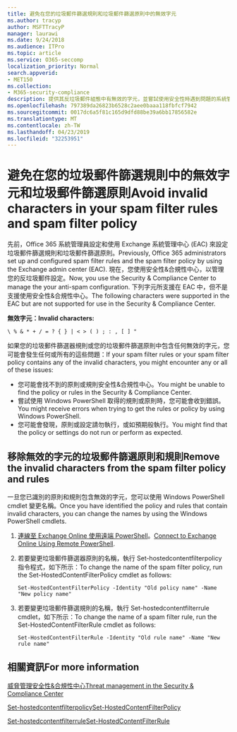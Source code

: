 ```yaml
---
title: 避免在您的垃圾郵件篩選規則和垃圾郵件篩選原則中的無效字元
ms.author: tracyp
author: MSFTTracyP
manager: laurawi
ms.date: 9/24/2018
ms.audience: ITPro
ms.topic: article
ms.service: O365-seccomp
localization_priority: Normal
search.appverid:
- MET150
ms.collection:
- M365-security-compliance
description: 提供其反垃圾郵件組態中有無效的字元，並嘗試使用安全性時遇到問題的系統管理員的說明&amp;合規性中心。
ms.openlocfilehash: 797389da26823b6528c2aee0baaa118fbfcf7942
ms.sourcegitcommit: 0017dc6a5f81c165d9dfd88be39a6bb17856582e
ms.translationtype: MT
ms.contentlocale: zh-TW
ms.lasthandoff: 04/23/2019
ms.locfileid: "32253951"
---
```

# <a name="avoid-invalid-characters-in-your-spam-filter-rules-and-spam-filter-policy"></a><span data-ttu-id="86229-103">避免在您的垃圾郵件篩選規則中的無效字元和垃圾郵件篩選原則</span><span class="sxs-lookup"><span data-stu-id="86229-103">Avoid invalid characters in your spam filter rules and spam filter policy</span></span> 

<span data-ttu-id="86229-104">先前，Office 365 系統管理員設定和使用 Exchange 系統管理中心 (EAC) 來設定垃圾郵件篩選規則和垃圾郵件篩選原則。</span><span class="sxs-lookup"><span data-stu-id="86229-104">Previously, Office 365 administrators set up and configured spam filter rules and the spam filter policy by using the Exchange admin center (EAC).</span></span> <span data-ttu-id="86229-105">現在，您使用安全性&amp;合規性中心，以管理您的反垃圾郵件設定。</span><span class="sxs-lookup"><span data-stu-id="86229-105">Now, you use the Security &amp; Compliance Center to manage the your anti-spam configuration.</span></span> <span data-ttu-id="86229-106">下列字元所支援在 EAC 中，但不是支援使用安全性&amp;合規性中心。</span><span class="sxs-lookup"><span data-stu-id="86229-106">The following characters were supported in the EAC but are not supported for use in the Security &amp; Compliance Center.</span></span>  

<span data-ttu-id="86229-107">**無效字元：**</span><span class="sxs-lookup"><span data-stu-id="86229-107">**Invalid characters:**</span></span>
  
```\ % & * + / = ? { } | < > ( ) ; : , [ ] "```

<span data-ttu-id="86229-108">如果您的垃圾郵件篩選器規則或您的垃圾郵件篩選原則中包含任何無效的字元，您可能會發生任何或所有的這些問題：</span><span class="sxs-lookup"><span data-stu-id="86229-108">If your spam filter rules or your spam filter policy contains any of the invalid characters, you might encounter any or all of these issues:</span></span>
- <span data-ttu-id="86229-109">您可能會找不到的原則或規則安全性&amp;合規性中心。</span><span class="sxs-lookup"><span data-stu-id="86229-109">You might be unable to find the policy or rules in the Security &amp; Compliance Center.</span></span>
- <span data-ttu-id="86229-110">嘗試使用 Windows PowerShell 取得的規則或原則時，您可能會收到錯誤。</span><span class="sxs-lookup"><span data-stu-id="86229-110">You might receive errors when trying to get the rules or policy by using Windows PowerShell.</span></span>
- <span data-ttu-id="86229-111">您可能會發現，原則或設定請勿執行，或如預期般執行。</span><span class="sxs-lookup"><span data-stu-id="86229-111">You might find that the policy or settings do not run or perform as expected.</span></span>

## <a name="remove-the-invalid-characters-from-the-spam-filter-policy-and-rules"></a><span data-ttu-id="86229-112">移除無效的字元的垃圾郵件篩選原則和規則</span><span class="sxs-lookup"><span data-stu-id="86229-112">Remove the invalid characters from the spam filter policy and rules</span></span>

<span data-ttu-id="86229-113">一旦您已識別的原則和規則包含無效的字元，您可以使用 Windows PowerShell cmdlet 變更名稱。</span><span class="sxs-lookup"><span data-stu-id="86229-113">Once you have identified the policy and rules that contain invalid characters, you can change the names by using the Windows PowerShell cmdlets.</span></span> 

1. <span data-ttu-id="86229-114">[連線至 Exchange Online 使用遠端 PowerShell](https://docs.microsoft.com/powershell/exchange/exchange-online/connect-to-exchange-online-powershell/connect-to-exchange-online-powershell?view=exchange-ps)。</span><span class="sxs-lookup"><span data-stu-id="86229-114">[Connect to Exchange Online Using Remote PowerShell](https://docs.microsoft.com/powershell/exchange/exchange-online/connect-to-exchange-online-powershell/connect-to-exchange-online-powershell?view=exchange-ps).</span></span>
    
2. <span data-ttu-id="86229-115">若要變更垃圾郵件篩選器原則的名稱，執行 Set-hostedcontentfilterpolicy 指令程式，如下所示：</span><span class="sxs-lookup"><span data-stu-id="86229-115">To change the name of the spam filter policy, run the Set-HostedContentFilterPolicy cmdlet as follows:</span></span>
    
    ```
    Set-HostedContentFilterPolicy -Identity "Old policy name" -Name "New policy name"
    ```  

3. <span data-ttu-id="86229-116">若要變更垃圾郵件篩選規則的名稱，執行 Set-hostedcontentfilterrule cmdlet，如下所示：</span><span class="sxs-lookup"><span data-stu-id="86229-116">To change the name of a spam filter rule, run the Set-HostedContentFilterRule cmdlet as follows:</span></span>
    
    ```
    Set-HostedContentFilterRule -Identity "Old rule name" -Name "New rule name"
    ```  

  
 ## <a name="for-more-information"></a><span data-ttu-id="86229-117">相關資訊</span><span class="sxs-lookup"><span data-stu-id="86229-117">For more information</span></span>

[<span data-ttu-id="86229-118">威脅管理安全性&amp;合規性中心</span><span class="sxs-lookup"><span data-stu-id="86229-118">Threat management in the Security &amp; Compliance Center</span></span>](threat-management.md)
  
[<span data-ttu-id="86229-119">Set-hostedcontentfilterpolicy</span><span class="sxs-lookup"><span data-stu-id="86229-119">Set-HostedContentFilterPolicy</span></span>](https://docs.microsoft.com/powershell/module/exchange/antispam-antimalware/set-hostedcontentfilterpolicy?view=exchange-ps)

[<span data-ttu-id="86229-120">Set-hostedcontentfilterrule</span><span class="sxs-lookup"><span data-stu-id="86229-120">Set-HostedContentFilterRule</span></span>](https://docs.microsoft.com/powershell/module/exchange/antispam-antimalware/set-hostedcontentfilterrule?view=exchange-ps)
